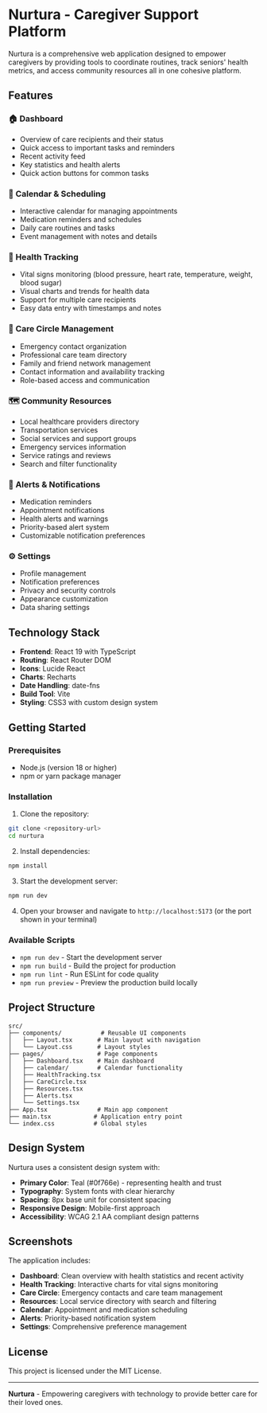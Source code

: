 # Nurtura - Caregiver Support Platform

Nurtura is a comprehensive web application designed to empower caregivers by providing tools to coordinate routines, track seniors' health metrics, and access community resources all in one cohesive platform.

## Features

### 🏠 Dashboard
- Overview of care recipients and their status
- Quick access to important tasks and reminders
- Recent activity feed
- Key statistics and health alerts
- Quick action buttons for common tasks

### 📅 Calendar & Scheduling
- Interactive calendar for managing appointments
- Medication reminders and schedules
- Daily care routines and tasks
- Event management with notes and details

### 🏥 Health Tracking
- Vital signs monitoring (blood pressure, heart rate, temperature, weight, blood sugar)
- Visual charts and trends for health data
- Support for multiple care recipients
- Easy data entry with timestamps and notes

### 👥 Care Circle Management
- Emergency contact organization
- Professional care team directory
- Family and friend network management
- Contact information and availability tracking
- Role-based access and communication

### 🗺️ Community Resources
- Local healthcare providers directory
- Transportation services
- Social services and support groups
- Emergency services information
- Service ratings and reviews
- Search and filter functionality

### 🔔 Alerts & Notifications
- Medication reminders
- Appointment notifications
- Health alerts and warnings
- Priority-based alert system
- Customizable notification preferences

### ⚙️ Settings
- Profile management
- Notification preferences
- Privacy and security controls
- Appearance customization
- Data sharing settings

## Technology Stack

- **Frontend**: React 19 with TypeScript
- **Routing**: React Router DOM
- **Icons**: Lucide React
- **Charts**: Recharts
- **Date Handling**: date-fns
- **Build Tool**: Vite
- **Styling**: CSS3 with custom design system

## Getting Started

### Prerequisites
- Node.js (version 18 or higher)
- npm or yarn package manager

### Installation

1. Clone the repository:
```bash
git clone <repository-url>
cd nurtura
```

2. Install dependencies:
```bash
npm install
```

3. Start the development server:
```bash
npm run dev
```

4. Open your browser and navigate to `http://localhost:5173` (or the port shown in your terminal)

### Available Scripts

- `npm run dev` - Start the development server
- `npm run build` - Build the project for production
- `npm run lint` - Run ESLint for code quality
- `npm run preview` - Preview the production build locally

## Project Structure

```
src/
├── components/           # Reusable UI components
│   ├── Layout.tsx       # Main layout with navigation
│   └── Layout.css       # Layout styles
├── pages/               # Page components
│   ├── Dashboard.tsx    # Main dashboard
│   ├── calendar/        # Calendar functionality
│   ├── HealthTracking.tsx
│   ├── CareCircle.tsx
│   ├── Resources.tsx
│   ├── Alerts.tsx
│   └── Settings.tsx
├── App.tsx              # Main app component
├── main.tsx            # Application entry point
└── index.css           # Global styles
```

## Design System

Nurtura uses a consistent design system with:
- **Primary Color**: Teal (#0f766e) - representing health and trust
- **Typography**: System fonts with clear hierarchy
- **Spacing**: 8px base unit for consistent spacing
- **Responsive Design**: Mobile-first approach
- **Accessibility**: WCAG 2.1 AA compliant design patterns

## Screenshots

The application includes:
- **Dashboard**: Clean overview with health statistics and recent activity
- **Health Tracking**: Interactive charts for vital signs monitoring
- **Care Circle**: Emergency contacts and care team management
- **Resources**: Local service directory with search and filtering
- **Calendar**: Appointment and medication scheduling
- **Alerts**: Priority-based notification system
- **Settings**: Comprehensive preference management

## License

This project is licensed under the MIT License.

---

**Nurtura** - Empowering caregivers with technology to provide better care for their loved ones.
